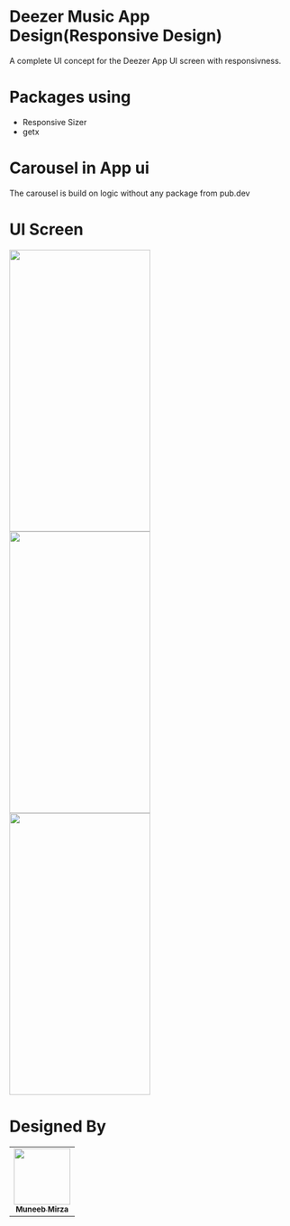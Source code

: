 # Deezer Music App Design(Responsive Design)
A complete UI concept for the Deezer App UI screen with responsivness.
# Packages using
- Responsive Sizer
- getx

# Carousel in App ui
The carousel is build on logic without any package from pub.dev 

# UI Screen 
<div style="display:flex; flex-direction:column">
<img src="https://user-images.githubusercontent.com/57596726/193676984-2bd0192b-3059-4d37-9d72-d715d9cc6da2.jpeg" width=250 height=500>
 <img src="https://user-images.githubusercontent.com/57596726/193677072-b66ece0d-8009-491d-b2ae-696f50adf250.jpeg" width=250 height=500>
  <img src="https://user-images.githubusercontent.com/57596726/193677175-1e239298-f432-4d75-92df-cea8e9402f0c.jpeg" width=250 height=500> 
</div>

<h1>Designed By</h1>

<table align="center">
	<tr>
   <td align="center">
            <a href="https://github.com/MUNEEB630">
              <img src="https://avatars0.githubusercontent.com/u/57500072?v=4" width="100px" alt=""/><br/>
             <sub><b>Muneeb Mirza</b></sub>
	   </a>
   </td>
  </tr>
</table>
